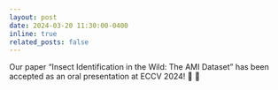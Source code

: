 ```yaml
---
layout: post
date: 2024-03-20 11:30:00-0400
inline: true
related_posts: false
---
```


Our paper “Insect Identification in the Wild: The AMI Dataset” has been accepted as an oral presentation at ECCV 2024! :tada: :tada:
